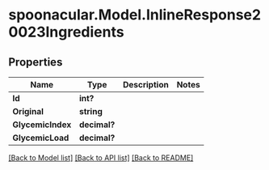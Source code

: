 # spoonacular.Model.InlineResponse20023Ingredients
## Properties

Name | Type | Description | Notes
------------ | ------------- | ------------- | -------------
**Id** | **int?** |  | 
**Original** | **string** |  | 
**GlycemicIndex** | **decimal?** |  | 
**GlycemicLoad** | **decimal?** |  | 

[[Back to Model list]](../README.md#documentation-for-models) [[Back to API list]](../README.md#documentation-for-api-endpoints) [[Back to README]](../README.md)

